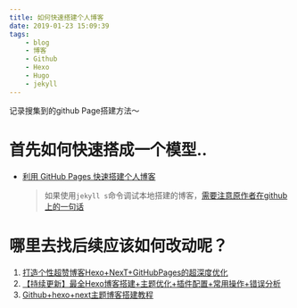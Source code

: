 ```yaml
---
title: 如何快速搭建个人博客 
date: 2019-01-23 15:09:39
tags:
    - blog
    - 博客
    - Github
    - Hexo
    - Hugo
    - jekyll
---
```

记录搜集到的github Page搭建方法～
# 首先如何快速搭成一个模型..  
- [利用 GitHub Pages 快速搭建个人博客](https://www.jianshu.com/p/e68fba58f75c)
   > 如果使用`jekyll s`命令调试本地搭建的博客，[需要注意原作者在github上的一句话](https://github.com/qiubaiying/qiubaiying.github.io#%E5%85%B3%E4%BA%8E%E6%94%B6%E5%88%B0page-build-warning%E7%9A%84-email) 
 
# 哪里去找后续应该如何改动呢？
1. [打造个性超赞博客Hexo+NexT+GitHubPages的超深度优化](https://reuixiy.github.io/technology/computer/computer-aided-art/2017/06/09/hexo-next-optimization.html)
2. [【持续更新】最全Hexo博客搭建+主题优化+插件配置+常用操作+错误分析](https://www.simon96.online/2018/10/12/hexo-tutorial/)
3. [Github+hexo+next主题博客搭建教程](https://zouchanglin.github.io/2018/05/08/2018050801/)
